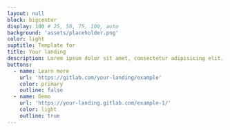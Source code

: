 ```yaml
---
layout: null
block: bigcenter
display: 100 # 25, 50, 75, 100, auto
background: 'assets/placeholder.png'
color: light
suptitle: Template for
title: Your landing
description: Lorem ipsum dolor sit amet, consectetur adipisicing elit. Porro doloremque facilis, cum est tenetur dicta excepturi maxime nihil voluptatibus dolores? Reiciendis incidunt laboriosam possimus ipsam, eum, hic repudiandae soluta dicta.
buttons:
  - name: Learn more
    url: 'https://gitlab.com/your-landing/example'
    color: primary
    outline: false
  - name: Demo
    url: 'https://your-landing.gitlab.com/example-1/'
    color: light
    outline: true
---
```

